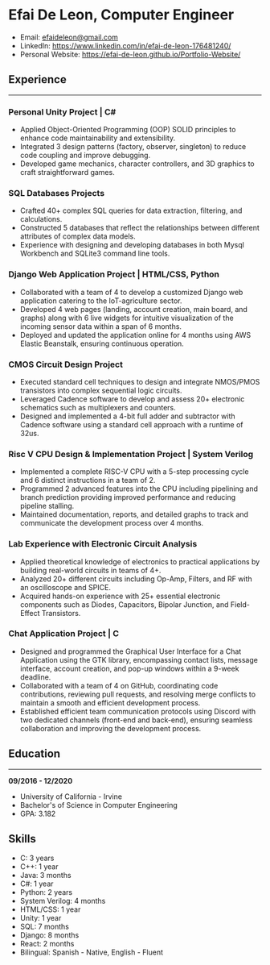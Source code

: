 # Efai De Leon, Computer Engineer

* Email: efaideleon@gmail.com
* LinkedIn: https://www.linkedin.com/in/efai-de-leon-176481240/
* Personal Website: https://efai-de-leon.github.io/Portfolio-Website/

## Experience

---

### Personal Unity Project | C#

* Applied Object-Oriented Programming (OOP) SOLID principles to enhance code maintainability and extensibility.
* Integrated 3 design patterns (factory, observer, singleton) to reduce code coupling and improve debugging.
* Developed game mechanics, character controllers, and 3D graphics to craft straightforward games.

### SQL Databases Projects

* Crafted 40+ complex SQL queries for data extraction, filtering, and calculations.
* Constructed 5 databases that reflect the relationships between different attributes of complex data models.
* Experience with designing and developing databases in both Mysql Workbench and SQLite3 command line tools.

### Django Web Application Project | HTML/CSS, Python

* Collaborated with a team of 4 to develop a customized Django web application catering to the IoT-agriculture sector.
* Developed 4 web pages (landing, account creation, main board, and graphs) along with 6 live widgets for intuitive visualization of the incoming sensor data within a span of 6 months.
* Deployed and updated the application online for 4 months using AWS Elastic Beanstalk, ensuring continuous operation.

### CMOS Circuit Design Project

* Executed standard cell techniques to design and integrate NMOS/PMOS transistors into complex sequential logic circuits.
* Leveraged Cadence software to develop and assess 20+ electronic schematics such as multiplexers and counters.
* Designed and implemented a 4-bit full adder and subtractor with Cadence software using a standard cell approach with a runtime of 32us.

### Risc V CPU Design & Implementation Project | System Verilog

* Implemented a complete RISC-V CPU with a 5-step processing cycle and 6 distinct instructions in a team of 2.
* Programmed 2 advanced features into the CPU including pipelining and branch prediction providing improved performance and reducing pipeline stalling.
* Maintained documentation, reports, and detailed graphs to track and communicate the development process over 4 months.

### Lab Experience with Electronic Circuit Analysis

* Applied theoretical knowledge of electronics to practical applications by building real-world circuits in teams of 4+.
* Analyzed 20+ different circuits including Op-Amp, Filters, and RF with an oscilloscope and SPICE.
* Acquired hands-on experience with 25+ essential electronic components such as Diodes, Capacitors, Bipolar Junction, and Field-Effect Transistors.

### Chat Application Project | C

* Designed and programmed the Graphical User Interface for a Chat Application using the GTK library, encompassing contact lists, message interface, account creation, and pop-up windows within a 9-week deadline.
* Collaborated with a team of 4 on GitHub, coordinating code contributions, reviewing pull requests, and resolving merge conflicts to maintain a smooth and efficient development process.
* Established efficient team communication protocols using Discord with two dedicated channels (front-end and back-end), ensuring seamless collaboration and improving the development process.

## Education

___

**09/2016 - 12/2020**
* University of California - Irvine
* Bachelor's of Science in Computer Engineering
* GPA: 3.182

## Skills

* C: 3 years
* C++: 1 year
* Java: 3 months
* C#: 1 year
* Python: 2 years
* System Verilog: 4 months
* HTML/CSS: 1 year
* Unity: 1 year
* SQL: 7 months
* Django: 8 months
* React: 2 months
* Bilingual: Spanish - Native, English - Fluent